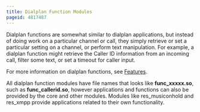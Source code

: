 ```yaml
---
title: Dialplan Function Modules
pageid: 4817487
---
```


Dialplan functions are somewhat similar to dialplan applications, but instead of doing work on a particular channel or call, they simply retrieve or set a particular setting on a channel, or perform text manipulation. For example, a dialplan function might retrieve the Caller ID information from an incoming call, filter some text, or set a timeout for caller input.

For more information on dialplan functions, see [Features](/Configuration/Features).

All dialplan function modules have file names that looks like **func_xxxxx.so**, such as **func_callerid.so**, however applications and functions can also be provided by the core and other modules. Modules like res_musiconhold and res_xmpp provide applications related to their own functionality.
